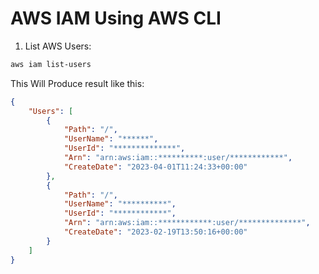 # AWS IAM Using AWS CLI

1. List AWS Users:

```sh
aws iam list-users
```

This Will Produce result like this:

```json
{
    "Users": [
        {
            "Path": "/",
            "UserName": "******",
            "UserId": "**************",
            "Arn": "arn:aws:iam::**********:user/************",
            "CreateDate": "2023-04-01T11:24:33+00:00"
        },
        {
            "Path": "/",
            "UserName": "**********",
            "UserId": "************",
            "Arn": "arn:aws:iam::************:user/**************",
            "CreateDate": "2023-02-19T13:50:16+00:00"
        }
    ]
}
```